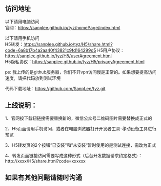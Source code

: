 ## 访问地址

以下请用电脑访问  
官网：https://sanplee.github.io/tyz/homePage/index.html

以下请用手机访问  
H5转发：https://sanplee.github.io/tyz/H5/share.html?code=6a8b17b4a2aa40f43821c9fd164299d5
H5用户协议：https://sanplee.github.io/tyz/H5/userAgreement.html  
H5隐私协议：https://sanplee.github.io/tyz/H5/privacyAgreement.html 

ps: 我上传的是github服务器，你们不开vpn访问慢是正常的。如果想要提高访问速度，请把代码放到测试环境

代码下载地址：https://github.com/SanpLee/tyz.git

## 上线说明：

1、官网按下载钮链接需要替换新的，微信公众号二维码图片需要替换成正式的

2、H5页面请用手机访问，或者在电脑浏览器打开开发者工具-移动设备工具进行预览

3、H5转发页的2个按钮”已安装“和”未安装“暂时使用的是测试连接，需改为正式

4、转发页面链接访问需要写成这种形式（后台开发数据请求约定格式）：http://xxxx/H5/share.html?code=xxxxxx

## 如果有其他问题请随时沟通
